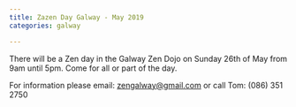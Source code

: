 ```yaml
---
title: Zazen Day Galway - May 2019
categories: galway

---
```


There will be a Zen day in the Galway Zen Dojo on Sunday 26th of May from 9am until 5pm. Come for all or part of the day.

For information please email: zengalway@gmail.com or call Tom: (086) 351 2750